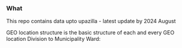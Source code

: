 
### What 

This repo contains data upto upazilla - latest update by 2024 August 

GEO location structure is the basic structure of each and every GEO location Division to Municipality Ward:
